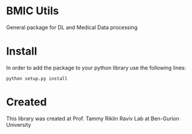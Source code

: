 # BMIC Utils

General package for DL and Medical Data processing

# Install
In order to add the package to your python library use the following lines:

    python setup.py install

# Created
This library was created at Prof. Tammy Riklin Raviv Lab at Ben-Gurion University
